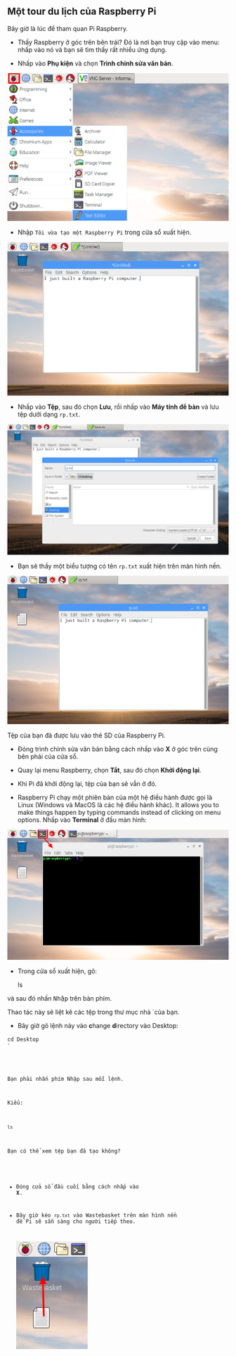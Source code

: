 ## Một tour du lịch của Raspberry Pi

Bây giờ là lúc để tham quan Pi Raspberry.

+ Thấy Raspberry ở góc trên bên trái? Đó là nơi bạn truy cập vào menu: nhấp vào nó và bạn sẽ tìm thấy rất nhiều ứng dụng.

+ Nhấp vào **Phụ kiện** và chọn **Trình chỉnh sửa văn bản**.

![ảnh chụp màn hình](images/pi-accessories.png)

+ Nhập `Tôi vừa tạo một Raspberry Pi` trong cửa sổ xuất hiện.

![ảnh chụp màn hình](images/pi-text-editor.png)

+ Nhấp vào **Tệp**, sau đó chọn **Lưu**, rồi nhấp vào **Máy tính để bàn** và lưu tệp dưới dạng `rp.txt`.

![ảnh chụp màn hình](images/pi-save.png)

+ Bạn sẽ thấy một biểu tượng có tên `rp.txt` xuất hiện trên màn hình nền.

![ảnh chụp màn hình](images/pi-saved.png)

Tệp của bạn đã được lưu vào thẻ SD của Raspberry Pi.

+ Đóng trình chỉnh sửa văn bản bằng cách nhấp vào **X** ở góc trên cùng bên phải của cửa sổ.

+ Quay lại menu Raspberry, chọn **Tắt**, sau đó chọn **Khởi động lại**.

+ Khi Pi đã khởi động lại, tệp của bạn sẽ vẫn ở đó.

+ Raspberry Pi chạy một phiên bản của một hệ điều hành được gọi là Linux (Windows và MacOS là các hệ điều hành khác). It allows you to make things happen by typing commands instead of clicking on menu options. Nhấp vào **Terminal** ở đầu màn hình:

![ảnh chụp màn hình](images/pi-command-prompt.png)

+ Trong cửa sổ xuất hiện, gõ:

    ls
    

và sau đó nhấn <kbd>Nhập</kbd> trên bàn phím.

Thao tác này sẽ liệt kê các tệp trong thư mục</code> nhà `của bạn.</p>

<ul>
<li>Bây giờ gõ lệnh này vào <strong>c</strong>hange <strong>d</strong>irectory vào Desktop:</li>
</ul>

<pre><code>cd Desktop
`</pre> 

Bạn phải nhấn phím <kbd>Nhập</kbd> sau mỗi lệnh.

Kiểu:

    ls
    

Bạn có thể xem tệp bạn đã tạo không?

+ Đóng cửa sổ đầu cuối bằng cách nhấp vào **X**.

+ Bây giờ kéo `rp.txt` vào Wastebasket trên màn hình nền để Pi sẽ sẵn sàng cho người tiếp theo.
    
    ![ảnh chụp màn hình](images/pi-waste.png)